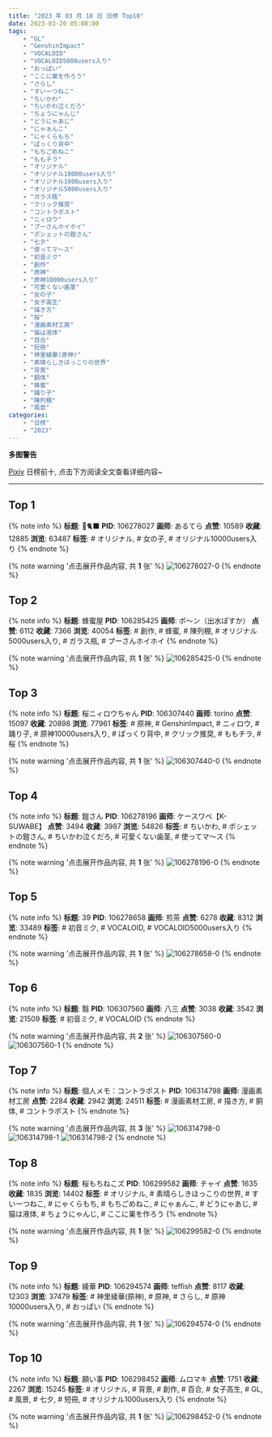 ```yaml
---
title: "2023 年 03 月 18 日 日榜 Top10"
date: 2023-03-20 05:08:00
tags:
    - "GL"
    - "GenshinImpact"
    - "VOCALOID"
    - "VOCALOID5000users入り"
    - "おっぱい"
    - "ここに巣を作ろう"
    - "さらし"
    - "すいーつねこ"
    - "ちいかわ"
    - "ちいかわ泣くだろ"
    - "ちょうにゃんじ"
    - "どうにゃあじ"
    - "にゃぁんこ"
    - "にゃくらもち"
    - "ぱっくり背中"
    - "もちごめねこ"
    - "ももチラ"
    - "オリジナル"
    - "オリジナル10000users入り"
    - "オリジナル1000users入り"
    - "オリジナル5000users入り"
    - "ガラス瓶"
    - "クリック推奨"
    - "コントラポスト"
    - "ニィロウ"
    - "プーさんホイホイ"
    - "ポシェットの鎧さん"
    - "七夕"
    - "使ってマ〜ス"
    - "初音ミク"
    - "創作"
    - "原神"
    - "原神10000users入り"
    - "可愛くない歯茎"
    - "女の子"
    - "女子高生"
    - "描き方"
    - "桜"
    - "漫画素材工房"
    - "猫は液体"
    - "百合"
    - "短冊"
    - "神里綾華(原神)"
    - "素晴らしきほっこりの世界"
    - "背景"
    - "胴体"
    - "蜂蜜"
    - "踊り子"
    - "陳列棚"
    - "風景"
categories:
    - "日榜"
    - "2023"
---
```


<i class="fa fa-triangle-exclamation"></i>**多图警告**<i class="fa fa-triangle-exclamation"></i>

[Pixiv](https://www.pixiv.net/) 日榜前十, 点击下方阅读全文查看详细内容~

<!-- more -->

---

## Top 1

{% note info %}
**标题**: 💖🐈‍⬛
**PID**: 106278027 **画师**: あるてら
**点赞**: 10589 **收藏**: 12885 **浏览**: 63487
**标签**: # オリジナル, # 女の子, # オリジナル10000users入り
{% endnote %}

{% note warning '点击展开作品内容, 共 **1** 张' %}
![106278027-0](https://i.pixiv.re/img-original/img/2023/03/17/00/00/09/106278027_p0.png)
{% endnote %}

## Top 2

{% note info %}
**标题**: 蜂蜜屋
**PID**: 106285425 **画师**: ポ～ン（出水ぽすか）
**点赞**: 6112 **收藏**: 7366 **浏览**: 40054
**标签**: # 創作, # 蜂蜜, # 陳列棚, # オリジナル5000users入り, # ガラス瓶, # プーさんホイホイ
{% endnote %}

{% note warning '点击展开作品内容, 共 **1** 张' %}
![106285425-0](https://i.pixiv.re/img-original/img/2023/03/17/07/30/01/106285425_p0.jpg)
{% endnote %}

## Top 3

{% note info %}
**标题**: 桜ニィロウちゃん
**PID**: 106307440 **画师**: torino
**点赞**: 15097 **收藏**: 20898 **浏览**: 77961
**标签**: # 原神, # GenshinImpact, # ニィロウ, # 踊り子, # 原神10000users入り, # ぱっくり背中, # クリック推奨, # ももチラ, # 桜
{% endnote %}

{% note warning '点击展开作品内容, 共 **1** 张' %}
![106307440-0](https://i.pixiv.re/img-original/img/2023/03/18/00/01/01/106307440_p0.jpg)
{% endnote %}

## Top 4

{% note info %}
**标题**: 鎧さん
**PID**: 106278196 **画师**: ケースワベ【K-SUWABE】
**点赞**: 3494 **收藏**: 3987 **浏览**: 54826
**标签**: # ちいかわ, # ポシェットの鎧さん, # ちいかわ泣くだろ, # 可愛くない歯茎, # 使ってマ〜ス
{% endnote %}

{% note warning '点击展开作品内容, 共 **1** 张' %}
![106278196-0](https://i.pixiv.re/img-original/img/2023/03/17/00/01/19/106278196_p0.jpg)
{% endnote %}

## Top 5

{% note info %}
**标题**: 39
**PID**: 106278658 **画师**: 煎茶
**点赞**: 6278 **收藏**: 8312 **浏览**: 33489
**标签**: # 初音ミク, # VOCALOID, # VOCALOID5000users入り
{% endnote %}

{% note warning '点击展开作品内容, 共 **1** 张' %}
![106278658-0](https://i.pixiv.re/img-original/img/2023/03/17/00/10/17/106278658_p0.jpg)
{% endnote %}

## Top 6

{% note info %}
**标题**: 翳
**PID**: 106307560 **画师**: 八三
**点赞**: 3038 **收藏**: 3542 **浏览**: 21509
**标签**: # 初音ミク, # VOCALOID
{% endnote %}

{% note warning '点击展开作品内容, 共 **2** 张' %}
![106307560-0](https://i.pixiv.re/img-original/img/2023/03/18/00/02/08/106307560_p0.png)
![106307560-1](https://i.pixiv.re/img-original/img/2023/03/18/00/02/08/106307560_p1.png)
{% endnote %}

## Top 7

{% note info %}
**标题**: 個人メモ：コントラポスト
**PID**: 106314798 **画师**: 漫画素材工房
**点赞**: 2284 **收藏**: 2942 **浏览**: 24511
**标签**: # 漫画素材工房, # 描き方, # 胴体, # コントラポスト
{% endnote %}

{% note warning '点击展开作品内容, 共 **3** 张' %}
![106314798-0](https://i.pixiv.re/img-original/img/2023/03/18/09/23/24/106314798_p0.jpg)
![106314798-1](https://i.pixiv.re/img-original/img/2023/03/18/09/23/24/106314798_p1.jpg)
![106314798-2](https://i.pixiv.re/img-original/img/2023/03/18/09/23/24/106314798_p2.jpg)
{% endnote %}

## Top 8

{% note info %}
**标题**: 桜もちねこズ
**PID**: 106299582 **画师**: チャイ
**点赞**: 1635 **收藏**: 1835 **浏览**: 14402
**标签**: # オリジナル, # 素晴らしきほっこりの世界, # すいーつねこ, # にゃくらもち, # もちごめねこ, # にゃぁんこ, # どうにゃあじ, # 猫は液体, # ちょうにゃんじ, # ここに巣を作ろう
{% endnote %}

{% note warning '点击展开作品内容, 共 **1** 张' %}
![106299582-0](https://i.pixiv.re/img-original/img/2023/03/17/20/30/01/106299582_p0.png)
{% endnote %}

## Top 9

{% note info %}
**标题**: 綾華
**PID**: 106294574 **画师**: teffish
**点赞**: 8117 **收藏**: 12303 **浏览**: 37479
**标签**: # 神里綾華(原神), # 原神, # さらし, # 原神10000users入り, # おっぱい
{% endnote %}

{% note warning '点击展开作品内容, 共 **1** 张' %}
![106294574-0](https://i.pixiv.re/img-original/img/2023/03/17/17/33/00/106294574_p0.jpg)
{% endnote %}

## Top 10

{% note info %}
**标题**: 願い事
**PID**: 106298452 **画师**: ムロマキ
**点赞**: 1751 **收藏**: 2267 **浏览**: 15245
**标签**: # オリジナル, # 背景, # 創作, # 百合, # 女子高生, # GL, # 風景, # 七夕, # 短冊, # オリジナル1000users入り
{% endnote %}

{% note warning '点击展开作品内容, 共 **1** 张' %}
![106298452-0](https://i.pixiv.re/img-original/img/2023/03/17/19/55/52/106298452_p0.jpg)
{% endnote %}
